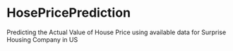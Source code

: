 # HosePricePrediction
Predicting the Actual Value of House Price using available data for Surprise Housing Company in US
